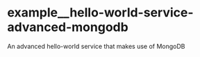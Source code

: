 # example__hello-world-service-advanced-mongodb
An advanced hello-world service that makes use of MongoDB
